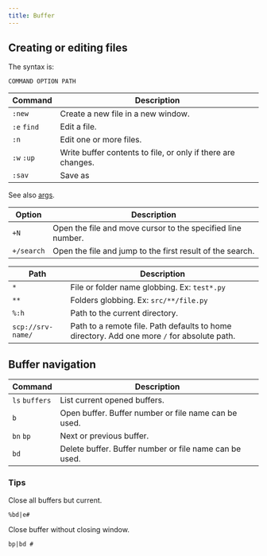 ```yaml
---
title: Buffer
---
```


## Creating or editing files

The syntax is:

```shell
COMMAND OPTION PATH
```

| Command | Description |
| --- | --- |
| `:new` | Create a new file in a new window. |
| `:e` `find` | Edit a file. |
| `:n` | Edit one or more files. |
| `:w` `:up` | Write buffer contents to file, or only if there are changes. |
| `:sav` | Save as |

See also [args](/tool/vim/args).

| Option | Description |
| --- | --- |
| `+N` | Open the file and move cursor to the specified line number. |
| `+/search` | Open the file and jump to the first result of the search. |

| Path | Description |
| --- | --- |
| `*` | File or folder name globbing. Ex: `test*.py` |
| `**` | Folders globbing. Ex: `src/**/file.py` |
| `%:h` | Path to the current directory. |
| `scp://srv-name/` | Path to a remote file. Path defaults to home directory. Add one more `/` for absolute path. |

## Buffer navigation

| Command | Description |
| --- | --- |
| `ls` `buffers` | List current opened buffers. |
| `b` | Open buffer. Buffer number or file name can be used. |
| `bn` `bp` | Next or previous buffer. |
| `bd` | Delete buffer. Buffer number or file name can be used. |

### Tips

Close all buffers but current.

```vim
%bd|e#
```

Close buffer without closing window.

```vim
bp|bd #
```
